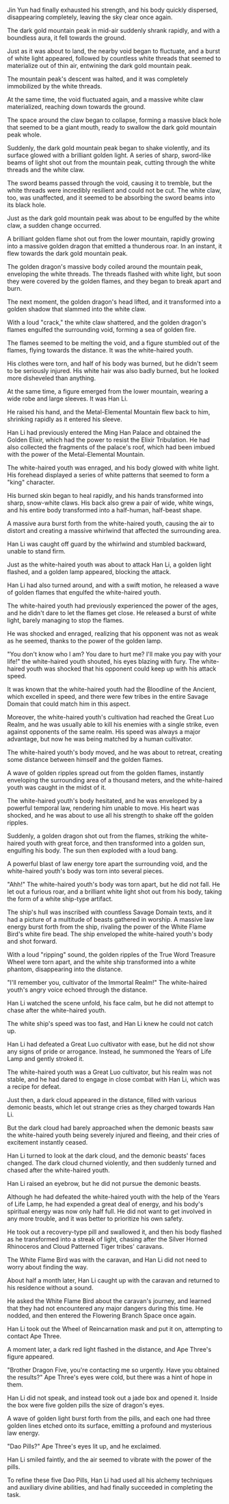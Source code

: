 Jin Yun had finally exhausted his strength, and his body quickly dispersed, disappearing completely, leaving the sky clear once again.

The dark gold mountain peak in mid-air suddenly shrank rapidly, and with a boundless aura, it fell towards the ground.

Just as it was about to land, the nearby void began to fluctuate, and a burst of white light appeared, followed by countless white threads that seemed to materialize out of thin air, entwining the dark gold mountain peak.

The mountain peak's descent was halted, and it was completely immobilized by the white threads.

At the same time, the void fluctuated again, and a massive white claw materialized, reaching down towards the ground.

The space around the claw began to collapse, forming a massive black hole that seemed to be a giant mouth, ready to swallow the dark gold mountain peak whole.

Suddenly, the dark gold mountain peak began to shake violently, and its surface glowed with a brilliant golden light. A series of sharp, sword-like beams of light shot out from the mountain peak, cutting through the white threads and the white claw.

The sword beams passed through the void, causing it to tremble, but the white threads were incredibly resilient and could not be cut. The white claw, too, was unaffected, and it seemed to be absorbing the sword beams into its black hole.

Just as the dark gold mountain peak was about to be engulfed by the white claw, a sudden change occurred.

A brilliant golden flame shot out from the lower mountain, rapidly growing into a massive golden dragon that emitted a thunderous roar. In an instant, it flew towards the dark gold mountain peak.

The golden dragon's massive body coiled around the mountain peak, enveloping the white threads. The threads flashed with white light, but soon they were covered by the golden flames, and they began to break apart and burn.

The next moment, the golden dragon's head lifted, and it transformed into a golden shadow that slammed into the white claw.

With a loud "crack," the white claw shattered, and the golden dragon's flames engulfed the surrounding void, forming a sea of golden fire.

The flames seemed to be melting the void, and a figure stumbled out of the flames, flying towards the distance. It was the white-haired youth.

His clothes were torn, and half of his body was burned, but he didn't seem to be seriously injured. His white hair was also badly burned, but he looked more disheveled than anything.

At the same time, a figure emerged from the lower mountain, wearing a wide robe and large sleeves. It was Han Li.

He raised his hand, and the Metal-Elemental Mountain flew back to him, shrinking rapidly as it entered his sleeve.

Han Li had previously entered the Ming Han Palace and obtained the Golden Elixir, which had the power to resist the Elixir Tribulation. He had also collected the fragments of the palace's roof, which had been imbued with the power of the Metal-Elemental Mountain.

The white-haired youth was enraged, and his body glowed with white light. His forehead displayed a series of white patterns that seemed to form a "king" character.

His burned skin began to heal rapidly, and his hands transformed into sharp, snow-white claws. His back also grew a pair of wide, white wings, and his entire body transformed into a half-human, half-beast shape.

A massive aura burst forth from the white-haired youth, causing the air to distort and creating a massive whirlwind that affected the surrounding area.

Han Li was caught off guard by the whirlwind and stumbled backward, unable to stand firm.

Just as the white-haired youth was about to attack Han Li, a golden light flashed, and a golden lamp appeared, blocking the attack.

Han Li had also turned around, and with a swift motion, he released a wave of golden flames that engulfed the white-haired youth.

The white-haired youth had previously experienced the power of the ages, and he didn't dare to let the flames get close. He released a burst of white light, barely managing to stop the flames.

He was shocked and enraged, realizing that his opponent was not as weak as he seemed, thanks to the power of the golden lamp.

"You don't know who I am? You dare to hurt me? I'll make you pay with your life!" the white-haired youth shouted, his eyes blazing with fury.
The white-haired youth was shocked that his opponent could keep up with his attack speed.

It was known that the white-haired youth had the Bloodline of the Ancient, which excelled in speed, and there were few tribes in the entire Savage Domain that could match him in this aspect.

Moreover, the white-haired youth's cultivation had reached the Great Luo Realm, and he was usually able to kill his enemies with a single strike, even against opponents of the same realm. His speed was always a major advantage, but now he was being matched by a human cultivator.

The white-haired youth's body moved, and he was about to retreat, creating some distance between himself and the golden flames.

A wave of golden ripples spread out from the golden flames, instantly enveloping the surrounding area of a thousand meters, and the white-haired youth was caught in the midst of it.

The white-haired youth's body hesitated, and he was enveloped by a powerful temporal law, rendering him unable to move. His heart was shocked, and he was about to use all his strength to shake off the golden ripples.

Suddenly, a golden dragon shot out from the flames, striking the white-haired youth with great force, and then transformed into a golden sun, engulfing his body. The sun then exploded with a loud bang.

A powerful blast of law energy tore apart the surrounding void, and the white-haired youth's body was torn into several pieces.

"Ahh!" The white-haired youth's body was torn apart, but he did not fall. He let out a furious roar, and a brilliant white light shot out from his body, taking the form of a white ship-type artifact.

The ship's hull was inscribed with countless Savage Domain texts, and it had a picture of a multitude of beasts gathered in worship. A massive law energy burst forth from the ship, rivaling the power of the White Flame Bird's white fire bead. The ship enveloped the white-haired youth's body and shot forward.

With a loud "ripping" sound, the golden ripples of the True Word Treasure Wheel were torn apart, and the white ship transformed into a white phantom, disappearing into the distance.

"I'll remember you, cultivator of the Immortal Realm!" The white-haired youth's angry voice echoed through the distance.

Han Li watched the scene unfold, his face calm, but he did not attempt to chase after the white-haired youth.

The white ship's speed was too fast, and Han Li knew he could not catch up.

Han Li had defeated a Great Luo cultivator with ease, but he did not show any signs of pride or arrogance. Instead, he summoned the Years of Life Lamp and gently stroked it.

The white-haired youth was a Great Luo cultivator, but his realm was not stable, and he had dared to engage in close combat with Han Li, which was a recipe for defeat.

Just then, a dark cloud appeared in the distance, filled with various demonic beasts, which let out strange cries as they charged towards Han Li.

But the dark cloud had barely approached when the demonic beasts saw the white-haired youth being severely injured and fleeing, and their cries of excitement instantly ceased.

Han Li turned to look at the dark cloud, and the demonic beasts' faces changed. The dark cloud churned violently, and then suddenly turned and chased after the white-haired youth.

Han Li raised an eyebrow, but he did not pursue the demonic beasts.

Although he had defeated the white-haired youth with the help of the Years of Life Lamp, he had expended a great deal of energy, and his body's spiritual energy was now only half full. He did not want to get involved in any more trouble, and it was better to prioritize his own safety.

He took out a recovery-type pill and swallowed it, and then his body flashed as he transformed into a streak of light, chasing after the Silver Horned Rhinoceros and Cloud Patterned Tiger tribes' caravans.

The White Flame Bird was with the caravan, and Han Li did not need to worry about finding the way.

About half a month later, Han Li caught up with the caravan and returned to his residence without a sound.

He asked the White Flame Bird about the caravan's journey, and learned that they had not encountered any major dangers during this time. He nodded, and then entered the Flowering Branch Space once again.

Han Li took out the Wheel of Reincarnation mask and put it on, attempting to contact Ape Three.

A moment later, a dark red light flashed in the distance, and Ape Three's figure appeared.

"Brother Dragon Five, you're contacting me so urgently. Have you obtained the results?" Ape Three's eyes were cold, but there was a hint of hope in them.

Han Li did not speak, and instead took out a jade box and opened it. Inside the box were five golden pills the size of dragon's eyes.

A wave of golden light burst forth from the pills, and each one had three golden lines etched onto its surface, emitting a profound and mysterious law energy.

"Dao Pills?" Ape Three's eyes lit up, and he exclaimed.

Han Li smiled faintly, and the air seemed to vibrate with the power of the pills.

To refine these five Dao Pills, Han Li had used all his alchemy techniques and auxiliary divine abilities, and had finally succeeded in completing the task.